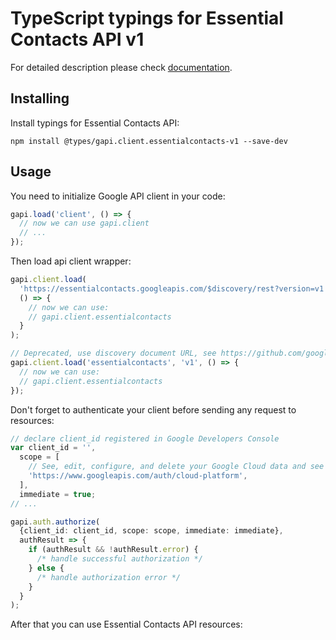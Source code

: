 # TypeScript typings for Essential Contacts API v1

For detailed description please check [documentation](https://cloud.google.com/essentialcontacts/docs/).

## Installing

Install typings for Essential Contacts API:

```
npm install @types/gapi.client.essentialcontacts-v1 --save-dev
```

## Usage

You need to initialize Google API client in your code:

```typescript
gapi.load('client', () => {
  // now we can use gapi.client
  // ...
});
```

Then load api client wrapper:

```typescript
gapi.client.load(
  'https://essentialcontacts.googleapis.com/$discovery/rest?version=v1',
  () => {
    // now we can use:
    // gapi.client.essentialcontacts
  }
);
```

```typescript
// Deprecated, use discovery document URL, see https://github.com/google/google-api-javascript-client/blob/master/docs/reference.md#----gapiclientloadname----version----callback--
gapi.client.load('essentialcontacts', 'v1', () => {
  // now we can use:
  // gapi.client.essentialcontacts
});
```

Don't forget to authenticate your client before sending any request to resources:

```typescript
// declare client_id registered in Google Developers Console
var client_id = '',
  scope = [
    // See, edit, configure, and delete your Google Cloud data and see the email address for your Google Account.
    'https://www.googleapis.com/auth/cloud-platform',
  ],
  immediate = true;
// ...

gapi.auth.authorize(
  {client_id: client_id, scope: scope, immediate: immediate},
  authResult => {
    if (authResult && !authResult.error) {
      /* handle successful authorization */
    } else {
      /* handle authorization error */
    }
  }
);
```

After that you can use Essential Contacts API resources: <!-- TODO: make this work for multiple namespaces -->

```typescript

```
